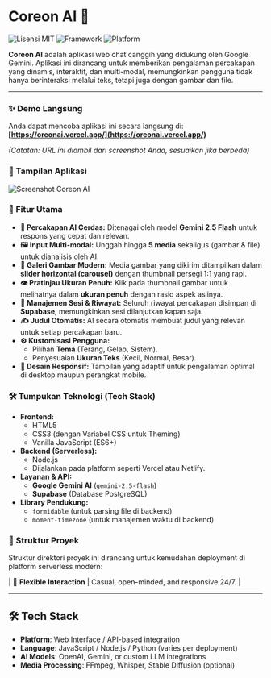 # Coreon AI 🔮

![Lisensi MIT](https://img.shields.io/badge/License-MIT-blue.svg)
![Framework](https://img.shields.io/badge/Framework-Node%20JS-green.svg)
![Platform](https://img.shields.io/badge/Platform-Vercel-black.svg)

**Coreon AI** adalah aplikasi web chat canggih yang didukung oleh Google Gemini. Aplikasi ini dirancang untuk memberikan pengalaman percakapan yang dinamis, interaktif, dan multi-modal, memungkinkan pengguna tidak hanya berinteraksi melalui teks, tetapi juga dengan gambar dan file.

---

### ✨ Demo Langsung

Anda dapat mencoba aplikasi ini secara langsung di: **[https://oreonai.vercel.app/](https://oreonai.vercel.app/)**

*(Catatan: URL ini diambil dari screenshot Anda, sesuaikan jika berbeda)*

### 📸 Tampilan Aplikasi

![Screenshot Coreon AI](https://i.ibb.co/L6K2b8M/Screenshot-2025-08-10-18-24-20-19.jpg)

### 🚀 Fitur Utama

-   **💬 Percakapan AI Cerdas:** Ditenagai oleh model **Gemini 2.5 Flash** untuk respons yang cepat dan relevan.
-   **🖼️ Input Multi-modal:** Unggah hingga **5 media** sekaligus (gambar & file) untuk dianalisis oleh AI.
-   **🎨 Galeri Gambar Modern:** Media gambar yang dikirim ditampilkan dalam **slider horizontal (carousel)** dengan thumbnail persegi 1:1 yang rapi.
-   **👁️ Pratinjau Ukuran Penuh:** Klik pada thumbnail gambar untuk melihatnya dalam **ukuran penuh** dengan rasio aspek aslinya.
-   **💾 Manajemen Sesi & Riwayat:** Seluruh riwayat percakapan disimpan di **Supabase**, memungkinkan sesi dilanjutkan kapan saja.
-   **✍️ Judul Otomatis:** AI secara otomatis membuat judul yang relevan untuk setiap percakapan baru.
-   **⚙️ Kustomisasi Pengguna:**
    -   Pilihan **Tema** (Terang, Gelap, Sistem).
    -   Penyesuaian **Ukuran Teks** (Kecil, Normal, Besar).
-   **📱 Desain Responsif:** Tampilan yang adaptif untuk pengalaman optimal di desktop maupun perangkat mobile.

### 🛠️ Tumpukan Teknologi (Tech Stack)

-   **Frontend:**
    -   HTML5
    -   CSS3 (dengan Variabel CSS untuk Theming)
    -   Vanilla JavaScript (ES6+)
-   **Backend (Serverless):**
    -   Node.js
    -   Dijalankan pada platform seperti Vercel atau Netlify.
-   **Layanan & API:**
    -   **Google Gemini AI** (`gemini-2.5-flash`)
    -   **Supabase** (Database PostgreSQL)
-   **Library Pendukung:**
    -   `formidable` (untuk parsing file di backend)
    -   `moment-timezone` (untuk manajemen waktu di backend)

### 📂 Struktur Proyek

Struktur direktori proyek ini dirancang untuk kemudahan deployment di platform serverless modern:

| 💬 **Flexible Interaction** | Casual, open-minded, and responsive 24/7. |

---

## 🛠️ Tech Stack

- **Platform**: Web Interface / API-based integration  
- **Language**: JavaScript / Node.js / Python (varies per deployment)  
- **AI Models**: OpenAI, Gemini, or custom LLM integrations  
- **Media Processing**: FFmpeg, Whisper, Stable Diffusion (optional)
